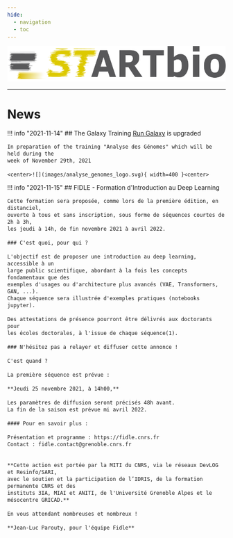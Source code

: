 ```yaml
---
hide:
  - navigation
  - toc
---
```


![startbio_logo](images/startbio.png)

------



# News

!!! info "2021-11-14"
    ## The Galaxy Training [Run Galaxy](Run-Galaxy/index.md) is upgraded
    
    In preparation of the training "Analyse des Génomes" which will be held during the
    week of November 29th, 2021
    
    <center>![](images/analyse_genomes_logo.svg){ width=400 }<center>

!!! info "2021-11-15"
    ## FIDLE - Formation d'Introduction au Deep Learning
    
    Cette formation sera proposée, comme lors de la première édition, en distanciel,
    ouverte à tous et sans inscription, sous forme de séquences courtes de 2h à 3h,
    les jeudi à 14h, de fin novembre 2021 à avril 2022.
    
    ### C'est quoi, pour qui ?
    
    L'objectif est de proposer une introduction au deep learning, accessible à un
    large public scientifique, abordant à la fois les concepts fondamentaux que des
    exemples d'usages ou d'architecture plus avancés (VAE, Transformers, GAN, ...).
    Chaque séquence sera illustrée d'exemples pratiques (notebooks jupyter).
    
    Des attestations de présence pourront être délivrés aux doctorants pour
    les écoles doctorales, à l'issue de chaque séquence(1).
    
    ### N'hésitez pas a relayer et diffuser cette annonce !
    
    C'est quand ?
    
    La première séquence est prévue :
     
    **Jeudi 25 novembre 2021, à 14h00,**
    
    Les paramètres de diffusion seront précisés 48h avant.
    La fin de la saison est prévue mi avril 2022.
    
    #### Pour en savoir plus :
    
    Présentation et programme : https://fidle.cnrs.fr
    Contact : fidle.contact@grenoble.cnrs.fr
    
    
    **Cette action est portée par la MITI du CNRS, via le réseaux DevLOG et Resinfo/SARI,
    avec le soutien et la participation de l’IDRIS, de la formation permanente CNRS et des
    instituts 3IA, MIAI et ANITI, de l'Université Grenoble Alpes et le mésocentre GRICAD.**
    
    En vous attendant nombreuses et nombreux !
    
    **Jean-Luc Parouty, pour l'équipe Fidle**
